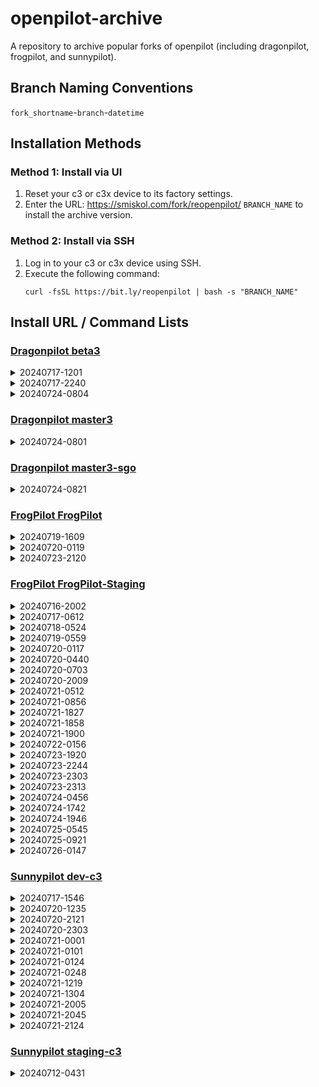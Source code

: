 # openpilot-archive
A repository to archive popular forks of openpilot (including dragonpilot, frogpilot, and sunnypilot).

## Branch Naming Conventions
`fork_shortname`-`branch`-`datetime`

## Installation Methods
### Method 1: Install via UI
1. Reset your c3 or c3x device to its factory settings.
2. Enter the URL: https://smiskol.com/fork/reopenpilot/ `BRANCH_NAME` to install the archive version.

### Method 2: Install via SSH
1. Log in to your c3 or c3x device using SSH.
2. Execute the following command:
   ```
   curl -fsSL https://bit.ly/reopenpilot | bash -s "BRANCH_NAME"
   ```

## Install URL / Command Lists

### [Dragonpilot beta3](https://github.com/reopenpilot/openpilot-archive/commits/dp-beta3-20240724-0804/)
<details><summary>20240717-1201</summary>

<br>
dp-beta3-20240717-1201

```
https://smiskol.com/fork/reopenpilot/dp-beta3-20240717-1201
```
```
curl -fsSL https://bit.ly/reopenpilot | bash -s dp-beta3-20240717-1201
```

</details>


<details><summary>20240717-2240</summary>

<br>
dp-beta3-20240717-2240

```
https://smiskol.com/fork/reopenpilot/dp-beta3-20240717-2240
```
```
curl -fsSL https://bit.ly/reopenpilot | bash -s dp-beta3-20240717-2240
```

</details>


<details><summary>20240724-0804</summary>

<br>
dp-beta3-20240724-0804

```
https://smiskol.com/fork/reopenpilot/dp-beta3-20240724-0804
```
```
curl -fsSL https://bit.ly/reopenpilot | bash -s dp-beta3-20240724-0804
```

</details>




### [Dragonpilot master3](https://github.com/reopenpilot/openpilot-archive/commits/dp-master3-20240724-0801/)
<details><summary>20240724-0801</summary>

<br>
dp-master3-20240724-0801

```
https://smiskol.com/fork/reopenpilot/dp-master3-20240724-0801
```
```
curl -fsSL https://bit.ly/reopenpilot | bash -s dp-master3-20240724-0801
```

</details>




### [Dragonpilot master3-sgo](https://github.com/reopenpilot/openpilot-archive/commits/dp-master3-sgo-20240724-0821/)
<details><summary>20240724-0821</summary>

<br>
dp-master3-sgo-20240724-0821

```
https://smiskol.com/fork/reopenpilot/dp-master3-sgo-20240724-0821
```
```
curl -fsSL https://bit.ly/reopenpilot | bash -s dp-master3-sgo-20240724-0821
```

</details>




### [FrogPilot FrogPilot](https://github.com/reopenpilot/openpilot-archive/commits/fp-FrogPilot-20240723-2120/)
<details><summary>20240719-1609</summary>

<br>
fp-FrogPilot-20240719-1609

```
https://smiskol.com/fork/reopenpilot/fp-FrogPilot-20240719-1609
```
```
curl -fsSL https://bit.ly/reopenpilot | bash -s fp-FrogPilot-20240719-1609
```

</details>


<details><summary>20240720-0119</summary>

<br>
fp-FrogPilot-20240720-0119

```
https://smiskol.com/fork/reopenpilot/fp-FrogPilot-20240720-0119
```
```
curl -fsSL https://bit.ly/reopenpilot | bash -s fp-FrogPilot-20240720-0119
```

</details>


<details><summary>20240723-2120</summary>

<br>
fp-FrogPilot-20240723-2120

```
https://smiskol.com/fork/reopenpilot/fp-FrogPilot-20240723-2120
```
```
curl -fsSL https://bit.ly/reopenpilot | bash -s fp-FrogPilot-20240723-2120
```

</details>




### [FrogPilot FrogPilot-Staging](https://github.com/reopenpilot/openpilot-archive/commits/fp-FrogPilot-Staging-20240726-0147/)
<details><summary>20240716-2002</summary>

<br>
fp-FrogPilot-Staging-20240716-2002

```
https://smiskol.com/fork/reopenpilot/fp-FrogPilot-Staging-20240716-2002
```
```
curl -fsSL https://bit.ly/reopenpilot | bash -s fp-FrogPilot-Staging-20240716-2002
```

</details>


<details><summary>20240717-0612</summary>

<br>
fp-FrogPilot-Staging-20240717-0612

```
https://smiskol.com/fork/reopenpilot/fp-FrogPilot-Staging-20240717-0612
```
```
curl -fsSL https://bit.ly/reopenpilot | bash -s fp-FrogPilot-Staging-20240717-0612
```

</details>


<details><summary>20240718-0524</summary>

<br>
fp-FrogPilot-Staging-20240718-0524

```
https://smiskol.com/fork/reopenpilot/fp-FrogPilot-Staging-20240718-0524
```
```
curl -fsSL https://bit.ly/reopenpilot | bash -s fp-FrogPilot-Staging-20240718-0524
```

</details>


<details><summary>20240719-0559</summary>

<br>
fp-FrogPilot-Staging-20240719-0559

```
https://smiskol.com/fork/reopenpilot/fp-FrogPilot-Staging-20240719-0559
```
```
curl -fsSL https://bit.ly/reopenpilot | bash -s fp-FrogPilot-Staging-20240719-0559
```

</details>


<details><summary>20240720-0117</summary>

<br>
fp-FrogPilot-Staging-20240720-0117

```
https://smiskol.com/fork/reopenpilot/fp-FrogPilot-Staging-20240720-0117
```
```
curl -fsSL https://bit.ly/reopenpilot | bash -s fp-FrogPilot-Staging-20240720-0117
```

</details>


<details><summary>20240720-0440</summary>

<br>
fp-FrogPilot-Staging-20240720-0440

```
https://smiskol.com/fork/reopenpilot/fp-FrogPilot-Staging-20240720-0440
```
```
curl -fsSL https://bit.ly/reopenpilot | bash -s fp-FrogPilot-Staging-20240720-0440
```

</details>


<details><summary>20240720-0703</summary>

<br>
fp-FrogPilot-Staging-20240720-0703

```
https://smiskol.com/fork/reopenpilot/fp-FrogPilot-Staging-20240720-0703
```
```
curl -fsSL https://bit.ly/reopenpilot | bash -s fp-FrogPilot-Staging-20240720-0703
```

</details>


<details><summary>20240720-2009</summary>

<br>
fp-FrogPilot-Staging-20240720-2009

```
https://smiskol.com/fork/reopenpilot/fp-FrogPilot-Staging-20240720-2009
```
```
curl -fsSL https://bit.ly/reopenpilot | bash -s fp-FrogPilot-Staging-20240720-2009
```

</details>


<details><summary>20240721-0512</summary>

<br>
fp-FrogPilot-Staging-20240721-0512

```
https://smiskol.com/fork/reopenpilot/fp-FrogPilot-Staging-20240721-0512
```
```
curl -fsSL https://bit.ly/reopenpilot | bash -s fp-FrogPilot-Staging-20240721-0512
```

</details>


<details><summary>20240721-0856</summary>

<br>
fp-FrogPilot-Staging-20240721-0856

```
https://smiskol.com/fork/reopenpilot/fp-FrogPilot-Staging-20240721-0856
```
```
curl -fsSL https://bit.ly/reopenpilot | bash -s fp-FrogPilot-Staging-20240721-0856
```

</details>


<details><summary>20240721-1827</summary>

<br>
fp-FrogPilot-Staging-20240721-1827

```
https://smiskol.com/fork/reopenpilot/fp-FrogPilot-Staging-20240721-1827
```
```
curl -fsSL https://bit.ly/reopenpilot | bash -s fp-FrogPilot-Staging-20240721-1827
```

</details>


<details><summary>20240721-1858</summary>

<br>
fp-FrogPilot-Staging-20240721-1858

```
https://smiskol.com/fork/reopenpilot/fp-FrogPilot-Staging-20240721-1858
```
```
curl -fsSL https://bit.ly/reopenpilot | bash -s fp-FrogPilot-Staging-20240721-1858
```

</details>


<details><summary>20240721-1900</summary>

<br>
fp-FrogPilot-Staging-20240721-1900

```
https://smiskol.com/fork/reopenpilot/fp-FrogPilot-Staging-20240721-1900
```
```
curl -fsSL https://bit.ly/reopenpilot | bash -s fp-FrogPilot-Staging-20240721-1900
```

</details>


<details><summary>20240722-0156</summary>

<br>
fp-FrogPilot-Staging-20240722-0156

```
https://smiskol.com/fork/reopenpilot/fp-FrogPilot-Staging-20240722-0156
```
```
curl -fsSL https://bit.ly/reopenpilot | bash -s fp-FrogPilot-Staging-20240722-0156
```

</details>


<details><summary>20240723-1920</summary>

<br>
fp-FrogPilot-Staging-20240723-1920

```
https://smiskol.com/fork/reopenpilot/fp-FrogPilot-Staging-20240723-1920
```
```
curl -fsSL https://bit.ly/reopenpilot | bash -s fp-FrogPilot-Staging-20240723-1920
```

</details>


<details><summary>20240723-2244</summary>

<br>
fp-FrogPilot-Staging-20240723-2244

```
https://smiskol.com/fork/reopenpilot/fp-FrogPilot-Staging-20240723-2244
```
```
curl -fsSL https://bit.ly/reopenpilot | bash -s fp-FrogPilot-Staging-20240723-2244
```

</details>


<details><summary>20240723-2303</summary>

<br>
fp-FrogPilot-Staging-20240723-2303

```
https://smiskol.com/fork/reopenpilot/fp-FrogPilot-Staging-20240723-2303
```
```
curl -fsSL https://bit.ly/reopenpilot | bash -s fp-FrogPilot-Staging-20240723-2303
```

</details>


<details><summary>20240723-2313</summary>

<br>
fp-FrogPilot-Staging-20240723-2313

```
https://smiskol.com/fork/reopenpilot/fp-FrogPilot-Staging-20240723-2313
```
```
curl -fsSL https://bit.ly/reopenpilot | bash -s fp-FrogPilot-Staging-20240723-2313
```

</details>


<details><summary>20240724-0456</summary>

<br>
fp-FrogPilot-Staging-20240724-0456

```
https://smiskol.com/fork/reopenpilot/fp-FrogPilot-Staging-20240724-0456
```
```
curl -fsSL https://bit.ly/reopenpilot | bash -s fp-FrogPilot-Staging-20240724-0456
```

</details>


<details><summary>20240724-1742</summary>

<br>
fp-FrogPilot-Staging-20240724-1742

```
https://smiskol.com/fork/reopenpilot/fp-FrogPilot-Staging-20240724-1742
```
```
curl -fsSL https://bit.ly/reopenpilot | bash -s fp-FrogPilot-Staging-20240724-1742
```

</details>


<details><summary>20240724-1946</summary>

<br>
fp-FrogPilot-Staging-20240724-1946

```
https://smiskol.com/fork/reopenpilot/fp-FrogPilot-Staging-20240724-1946
```
```
curl -fsSL https://bit.ly/reopenpilot | bash -s fp-FrogPilot-Staging-20240724-1946
```

</details>


<details><summary>20240725-0545</summary>

<br>
fp-FrogPilot-Staging-20240725-0545

```
https://smiskol.com/fork/reopenpilot/fp-FrogPilot-Staging-20240725-0545
```
```
curl -fsSL https://bit.ly/reopenpilot | bash -s fp-FrogPilot-Staging-20240725-0545
```

</details>


<details><summary>20240725-0921</summary>

<br>
fp-FrogPilot-Staging-20240725-0921

```
https://smiskol.com/fork/reopenpilot/fp-FrogPilot-Staging-20240725-0921
```
```
curl -fsSL https://bit.ly/reopenpilot | bash -s fp-FrogPilot-Staging-20240725-0921
```

</details>


<details><summary>20240726-0147</summary>

<br>
fp-FrogPilot-Staging-20240726-0147

```
https://smiskol.com/fork/reopenpilot/fp-FrogPilot-Staging-20240726-0147
```
```
curl -fsSL https://bit.ly/reopenpilot | bash -s fp-FrogPilot-Staging-20240726-0147
```

</details>




### [Sunnypilot dev-c3](https://github.com/reopenpilot/openpilot-archive/commits/sp-dev-c3-20240721-2124/)
<details><summary>20240717-1546</summary>

<br>
sp-dev-c3-20240717-1546

```
https://smiskol.com/fork/reopenpilot/sp-dev-c3-20240717-1546
```
```
curl -fsSL https://bit.ly/reopenpilot | bash -s sp-dev-c3-20240717-1546
```

</details>


<details><summary>20240720-1235</summary>

<br>
sp-dev-c3-20240720-1235

```
https://smiskol.com/fork/reopenpilot/sp-dev-c3-20240720-1235
```
```
curl -fsSL https://bit.ly/reopenpilot | bash -s sp-dev-c3-20240720-1235
```

</details>


<details><summary>20240720-2121</summary>

<br>
sp-dev-c3-20240720-2121

```
https://smiskol.com/fork/reopenpilot/sp-dev-c3-20240720-2121
```
```
curl -fsSL https://bit.ly/reopenpilot | bash -s sp-dev-c3-20240720-2121
```

</details>


<details><summary>20240720-2303</summary>

<br>
sp-dev-c3-20240720-2303

```
https://smiskol.com/fork/reopenpilot/sp-dev-c3-20240720-2303
```
```
curl -fsSL https://bit.ly/reopenpilot | bash -s sp-dev-c3-20240720-2303
```

</details>


<details><summary>20240721-0001</summary>

<br>
sp-dev-c3-20240721-0001

```
https://smiskol.com/fork/reopenpilot/sp-dev-c3-20240721-0001
```
```
curl -fsSL https://bit.ly/reopenpilot | bash -s sp-dev-c3-20240721-0001
```

</details>


<details><summary>20240721-0101</summary>

<br>
sp-dev-c3-20240721-0101

```
https://smiskol.com/fork/reopenpilot/sp-dev-c3-20240721-0101
```
```
curl -fsSL https://bit.ly/reopenpilot | bash -s sp-dev-c3-20240721-0101
```

</details>


<details><summary>20240721-0124</summary>

<br>
sp-dev-c3-20240721-0124

```
https://smiskol.com/fork/reopenpilot/sp-dev-c3-20240721-0124
```
```
curl -fsSL https://bit.ly/reopenpilot | bash -s sp-dev-c3-20240721-0124
```

</details>


<details><summary>20240721-0248</summary>

<br>
sp-dev-c3-20240721-0248

```
https://smiskol.com/fork/reopenpilot/sp-dev-c3-20240721-0248
```
```
curl -fsSL https://bit.ly/reopenpilot | bash -s sp-dev-c3-20240721-0248
```

</details>


<details><summary>20240721-1219</summary>

<br>
sp-dev-c3-20240721-1219

```
https://smiskol.com/fork/reopenpilot/sp-dev-c3-20240721-1219
```
```
curl -fsSL https://bit.ly/reopenpilot | bash -s sp-dev-c3-20240721-1219
```

</details>


<details><summary>20240721-1304</summary>

<br>
sp-dev-c3-20240721-1304

```
https://smiskol.com/fork/reopenpilot/sp-dev-c3-20240721-1304
```
```
curl -fsSL https://bit.ly/reopenpilot | bash -s sp-dev-c3-20240721-1304
```

</details>


<details><summary>20240721-2005</summary>

<br>
sp-dev-c3-20240721-2005

```
https://smiskol.com/fork/reopenpilot/sp-dev-c3-20240721-2005
```
```
curl -fsSL https://bit.ly/reopenpilot | bash -s sp-dev-c3-20240721-2005
```

</details>


<details><summary>20240721-2045</summary>

<br>
sp-dev-c3-20240721-2045

```
https://smiskol.com/fork/reopenpilot/sp-dev-c3-20240721-2045
```
```
curl -fsSL https://bit.ly/reopenpilot | bash -s sp-dev-c3-20240721-2045
```

</details>


<details><summary>20240721-2124</summary>

<br>
sp-dev-c3-20240721-2124

```
https://smiskol.com/fork/reopenpilot/sp-dev-c3-20240721-2124
```
```
curl -fsSL https://bit.ly/reopenpilot | bash -s sp-dev-c3-20240721-2124
```

</details>



### [Sunnypilot staging-c3](https://github.com/reopenpilot/openpilot-archive/commits/sp-staging-c3-20240712-0431/)
<details><summary>20240712-0431</summary>

<br>
sp-staging-c3-20240712-0431

```
https://smiskol.com/fork/reopenpilot/sp-staging-c3-20240712-0431
```
```
curl -fsSL https://bit.ly/reopenpilot | bash -s sp-staging-c3-20240712-0431
```

</details>
